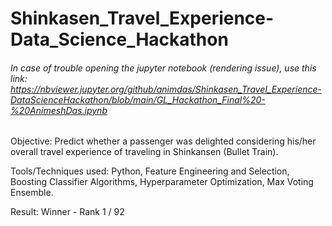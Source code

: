 # Shinkasen_Travel_Experience-Data_Science_Hackathon
###### In case of trouble opening the jupyter notebook (rendering issue), use this link: https://nbviewer.jupyter.org/github/animdas/Shinkasen_Travel_Experience-DataScienceHackathon/blob/main/GL_Hackathon_Final%20-%20AnimeshDas.ipynb

Objective: Predict whether a passenger was delighted considering his/her overall travel experience of traveling in Shinkansen (Bullet Train).

Tools/Techniques used: Python, Feature Engineering and Selection, Boosting Classifier Algorithms, Hyperparameter Optimization, Max Voting Ensemble.

Result: Winner - Rank 1 / 92
